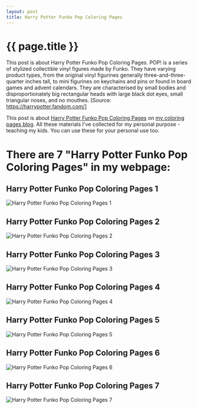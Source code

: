 ```yaml
---
layout: post
title: Harry Potter Funko Pop Coloring Pages
---
```


{{ page.title }}
================

This post is about Harry Potter Funko Pop Coloring Pages. POP! is a series of stylized collectible vinyl figures made by Funko. They have varying product types, from the original vinyl figurines generally three-and-three-quarter inches tall, to mini figurines on keychains and pins or found in board games and advent calendars. They are characterised by small bodies and disproportionately big rectangular heads with large black dot eyes, small triangular noses, and no mouthes. [Source: https://harrypotter.fandom.com/]

This post is about  [Harry Potter Funko Pop Coloring Pages](https://coloring-pages.github.io/2022/3/6/Harry-Potter-Funko-Pop-Coloring-Pages.html) on [my coloring pages blog](https://coloring-pages.github.io/). All these materials I've collected for my personal purpose - teaching my kids. You can use these for your personal use too.

# **There are 7 "Harry Potter Funko Pop Coloring Pages" in my webpage:**

## Harry Potter Funko Pop Coloring Pages 1

![Harry Potter Funko Pop Coloring Pages 1](https://coloring-pages.github.io/coloring-pages/Harry-Potter-Funko-Pop-Coloring-Pages-1.png)

<script async src="https://pagead2.googlesyndication.com/pagead/js/adsbygoogle.js?client=ca-pub-6753140515841889" crossorigin="anonymous"></script> <ins class="adsbygoogle" style="display:block" data-ad-format="autorelaxed" data-ad-client="ca-pub-6753140515841889" data-ad-slot="5405745125"></ins><script>(adsbygoogle = window.adsbygoogle || []).push({}); </script>

## Harry Potter Funko Pop Coloring Pages 2

![Harry Potter Funko Pop Coloring Pages 2](https://coloring-pages.github.io/coloring-pages/Harry-Potter-Funko-Pop-Coloring-Pages-2.png)

## Harry Potter Funko Pop Coloring Pages 3

![Harry Potter Funko Pop Coloring Pages 3](https://coloring-pages.github.io/coloring-pages/Harry-Potter-Funko-Pop-Coloring-Pages-3.png)

## Harry Potter Funko Pop Coloring Pages 4

![Harry Potter Funko Pop Coloring Pages 4](https://coloring-pages.github.io/coloring-pages/Harry-Potter-Funko-Pop-Coloring-Pages-4.png)

## Harry Potter Funko Pop Coloring Pages 5

![Harry Potter Funko Pop Coloring Pages 5](https://coloring-pages.github.io/coloring-pages/Harry-Potter-Funko-Pop-Coloring-Pages-5.png)

## Harry Potter Funko Pop Coloring Pages 6

![Harry Potter Funko Pop Coloring Pages 6](https://coloring-pages.github.io/coloring-pages/Harry-Potter-Funko-Pop-Coloring-Pages-6.png)

## Harry Potter Funko Pop Coloring Pages 7

![Harry Potter Funko Pop Coloring Pages 7](https://coloring-pages.github.io/coloring-pages/Harry-Potter-Funko-Pop-Coloring-Pages-7.png)

<script async src="https://pagead2.googlesyndication.com/pagead/js/adsbygoogle.js?client=ca-pub-6753140515841889" crossorigin="anonymous"></script> <ins class="adsbygoogle" style="display:block" data-ad-format="autorelaxed" data-ad-client="ca-pub-6753140515841889" data-ad-slot="5405745125"></ins><script>(adsbygoogle = window.adsbygoogle || []).push({}); </script>

